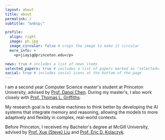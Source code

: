 ```yaml
---
layout: about
title: about
permalink: /
subtitle: "&nbsp;"

profile:
  align: right
  image: ph.jpg
  image_circular: false # crops the image to make it circular
  more_info: >
    <p>jiayig@princeton.edu</p>

news: true # includes a list of news items
selected_papers: true # includes a list of papers marked as "selected={true}"
social: true # includes social icons at the bottom of the page
---
```


I am a second year Computer Science master's student at Princeton University, advised by [Prof. Danqi Chen](https://www.cs.princeton.edu/~danqic/). During my master's, I also work closely with [Prof. Thomas L. Griffiths](https://cocosci.princeton.edu/tom/tom.php).

My research goal is to enable machines to think better by developing the AI systems that integrate memory and reasoning, allowing the models to more adaptively and flexibly in complex, real-world contexts.

Before Princeton, I received my Bachelor's degree at McGill University, advised by [Prof. Xue (Steve) Liu](https://cs.mcgill.ca/~xueliu/site/intro.html) and [Prof. Eric D. Kolaczyk](https://sites.bu.edu/kolaczyk/).
